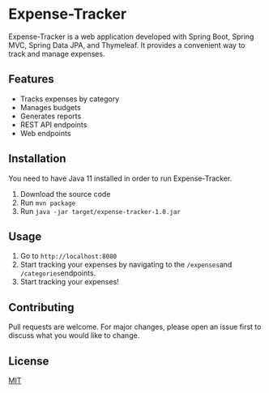 # Expense-Tracker 

Expense-Tracker is a web application developed with Spring Boot, Spring MVC, Spring Data JPA, and Thymeleaf. It provides a convenient way to track and manage expenses.

## Features
* Tracks expenses by category
* Manages budgets
* Generates reports
* REST API endpoints
* Web endpoints

## Installation
You need to have Java 11 installed in order to run Expense-Tracker.

1. Download the source code
2. Run `mvn package`
3. Run `java -jar target/expense-tracker-1.0.jar`

## Usage
1. Go to `http://localhost:8080`
2. Start tracking your expenses by navigating to the `/expenses`and  `/categories`endpoints.
3. Start tracking your expenses!

## Contributing
Pull requests are welcome. For major changes, please open an issue first to discuss what you would like to change.

## License
[MIT](https://choosealicense.com/licenses/mit/)

